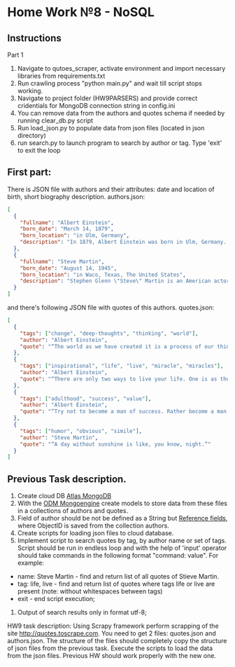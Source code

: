 # Home Work №8 - NoSQL

## Instructions

Part 1

1. Navigate to qutoes_scraper, activate environment and import necessary libraries from requirements.txt
2. Run crawling process "python main.py" and wait till script stops working.
3. Navigate to project folder (HW9PARSERS) and provide correct cridentials for MongoDB connection string in config.ini
4. You can remove data from the authors and quotes schema if needed by running clear_db.py script
5. Run load_json.py to populate data from json files (located in json directory)
6. run search.py to launch program to search by author or tag. Type 'exit' to exit the loop

## First part:

There is JSON file with authors and their attributes: date and location of birth, short biography description.
authors.json:

```json
[
  {
    "fullname": "Albert Einstein",
    "born_date": "March 14, 1879",
    "born_location": "in Ulm, Germany",
    "description": "In 1879, Albert Einstein was born in Ulm, Germany. He completed his Ph.D. at the University of Zurich by 1909. His 1905 paper explaining the photoelectric effect, the basis of electronics, earned him the Nobel Prize in 1921. His first paper on Special Relativity Theory, also published in 1905, changed the world. After the rise of the Nazi party, Einstein made Princeton his permanent home, becoming a U.S. citizen in 1940. Einstein, a pacifist during World War I, stayed a firm proponent of social justice and responsibility. He chaired the Emergency Committee of Atomic Scientists, which organized to alert the public to the dangers of atomic warfare.At a symposium, he advised: \"In their struggle for the ethical good, teachers of religion must have the stature to give up the doctrine of a personal God, that is, give up that source of fear and hope which in the past placed such vast power in the hands of priests. In their labors they will have to avail themselves of those forces which are capable of cultivating the Good, the True, and the Beautiful in humanity itself. This is, to be sure a more difficult but an incomparably more worthy task . . . \" (\"Science, Philosophy and Religion, A Symposium,\" published by the Conference on Science, Philosophy and Religion in their Relation to the Democratic Way of Life, Inc., New York, 1941). In a letter to philosopher Eric Gutkind, dated Jan. 3, 1954, Einstein stated: \"The word god is for me nothing more than the expression and product of human weaknesses, the Bible a collection of honorable, but still primitive legends which are nevertheless pretty childish. No interpretation no matter how subtle can (for me) change this,\" (The Guardian, \"Childish superstition: Einstein's letter makes view of religion relatively clear,\" by James Randerson, May 13, 2008). D. 1955.While best known for his mass–energy equivalence formula E = mc2 (which has been dubbed \"the world's most famous equation\"), he received the 1921 Nobel Prize in Physics \"for his services to theoretical physics, and especially for his discovery of the law of the photoelectric effect\". The latter was pivotal in establishing quantum theory.Einstein thought that Newtonion mechanics was no longer enough to reconcile the laws of classical mechanics with the laws of the electromagnetic field. This led to the development of his special theory of relativity. He realized, however, that the principle of relativity could also be extended to gravitational fields, and with his subsequent theory of gravitation in 1916, he published a paper on the general theory of relativity. He continued to deal with problems of statistical mechanics and quantum theory, which led to his explanations of particle theory and the motion of molecules. He also investigated the thermal properties of light which laid the foundation of the photon theory of light.He was visiting the United States when Adolf Hitler came to power in 1933 and did not go back to Germany. On the eve of World War II, he endorsed a letter to President Franklin D. Roosevelt alerting him to the potential development of \"extremely powerful bombs of a new type\" and recommending that the U.S. begin similar research. This eventually led to what would become the Manhattan Project. Einstein supported defending the Allied forces, but largely denounced the idea of using the newly discovered nuclear fission as a weapon. Later, with Bertrand Russell, Einstein signed the Russell–Einstein Manifesto, which highlighted the danger of nuclear weapons."
  },
  {
    "fullname": "Steve Martin",
    "born_date": "August 14, 1945",
    "born_location": "in Waco, Texas, The United States",
    "description": "Stephen Glenn \"Steve\" Martin is an American actor, comedian, writer, playwright, producer, musician, and composer. He was raised in Southern California in a Baptist family, where his early influences were working at Disneyland and Knott's Berry Farm and working magic and comedy acts at these and other smaller venues in the area. His ascent to fame picked up when he became a writer for the Smothers Brothers Comedy Hour, and later became a frequent guest on the Tonight Show.In the 1970s, Martin performed his offbeat, absurdist comedy routines before packed houses on national tours. In the 1980s, having branched away from stand-up comedy, he became a successful actor, playwright, and juggler, and eventually earned Emmy, Grammy, and American Comedy awards."
  }
]
```

and there's following JSON file with quotes of this authors.
quotes.json:

```json
[
  {
    "tags": ["change", "deep-thoughts", "thinking", "world"],
    "author": "Albert Einstein",
    "quote": "“The world as we have created it is a process of our thinking. It cannot be changed without changing our thinking.”"
  },
  {
    "tags": ["inspirational", "life", "live", "miracle", "miracles"],
    "author": "Albert Einstein",
    "quote": "“There are only two ways to live your life. One is as though nothing is a miracle. The other is as though everything is a miracle.”"
  },
  {
    "tags": ["adulthood", "success", "value"],
    "author": "Albert Einstein",
    "quote": "“Try not to become a man of success. Rather become a man of value.”"
  },
  {
    "tags": ["humor", "obvious", "simile"],
    "author": "Steve Martin",
    "quote": "“A day without sunshine is like, you know, night.”"
  }
]
```

## Previous Task description.

1. Create cloud DB [Atlas MongoDB](https://www.mongodb.com/atlas/database)
2. With the [ODM Mongoengine](https://docs.mongoengine.org/) create models to store data from these files in a collections of authors and quotes.
3. Field of author should be not be defined as a String but [Reference fields](https://docs.mongoengine.org/guide/defining-documents.html?highlight=ReferenceField#reference%20-fields), where ObjectID is saved from the collection authors.
4. Create scripts for loading json files to cloud database.
5. Implement script to search quotes by tag, by author name or set of tags. Script should be run in endless loop and with the help of 'input' operator should take commands in the following format "command: value".
   For example:

- name: Steve Martin - find and return list of all quotes of Stieve Martin.
- tag: life, live - find and return list of quotes where tags life or live are present (note: without whitespaces between tags)
- exit - end script execution;

1. Output of search results only in format utf-8;

HW9 task description:
Using Scrapy framework perform scrapping of the site http://quotes.toscrape.com. You need to get 2 files: quotes.json and authors.json.
The structure of the files should completely copy the structure of json files from the previous task.
Execute the scripts to load the data from the json files.
Previous HW should work properly with the new one.
